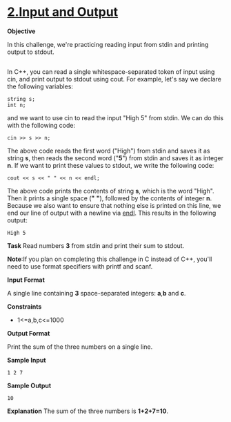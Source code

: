 # [2.Input and Output](https://www.hackerrank.com/challenges/cpp-input-and-output/problem)

**Objective** 

In this challenge, we're practicing reading input from stdin and printing output to stdout.
##
In C++, you can read a single whitespace-separated token of input using cin, and print output to stdout using cout. For example, let's say we declare the following variables:
    
    string s;
    int n;

and we want to use cin to read the input "High 5" from stdin. We can do this with the following code:
    
    cin >> s >> n;

The above code reads the first word ("High") from stdin and saves it as string **s**, then reads the second word ("**5**") from stdin and saves it as integer **n**. If we want to print these values to stdout, we write the following code:

    cout << s << " " << n << endl;

The above code prints the contents of string **s**, which is the word "High". Then it prints a single space (**"** **"**), followed by the contents of integer **n**. Because we also want to ensure that nothing else is printed on this line, we end our line of output with a newline via [endl](https://www.hackerrank.com/challenges/cpp-input-and-output/problem). This results in the following output:

    High 5

**Task**
Read  numbers **3** from stdin and print their sum to stdout.

**Note**:If you plan on completing this challenge in C instead of C++, you'll need to use format specifiers with printf and scanf.

**Input Format**

A single line containing **3** space-separated integers: **a**,**b** and **c**.

**Constraints**

* 1<=a,b,c<=1000

**Output Format**

Print the sum of the three numbers on a single line.

**Sample Input**
    
    1 2 7

**Sample Output**
    
    10

**Explanation**
The sum of the three numbers is **1+2+7=10**.
